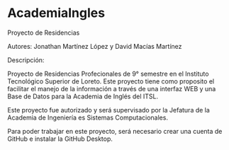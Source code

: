 # AcademiaIngles
Proyecto de Residencias

Autores: Jonathan Martínez López y David Macías Martínez

Descripción: 

Proyecto de Residencias Profecionales de 9° semestre en el Instituto Tecnológico Superior de Loreto.
Este proyecto tiene como proposito el facilitar el manejo de la información a través de una interfaz WEB
y una Base de Datos para la Academia de Inglés del ITSL.

Este proyecto fue autorizado y será supervisado por la Jefatura de la Academia de Ingeniería es Sistemas 
Computacionales.

Para poder trabajar en este proyecto, será necesario crear una cuenta de GitHub e instalar la GitHub Desktop.
